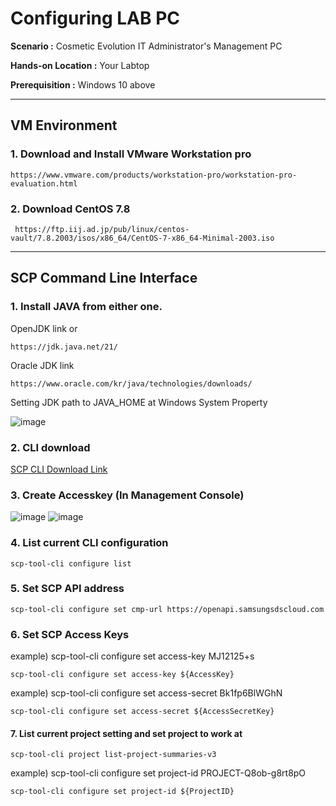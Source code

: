 # Configuring LAB PC

  **Scenario :** Cosmetic Evolution IT Administrator's Management PC

  **Hands-on Location :** Your Labtop

  **Prerequisition :** Windows 10 above 

---


## VM Environment

### 1. Download and Install VMware Workstation pro 

    https://www.vmware.com/products/workstation-pro/workstation-pro-evaluation.html

### 2. Download CentOS 7.8

     https://ftp.iij.ad.jp/pub/linux/centos-vault/7.8.2003/isos/x86_64/CentOS-7-x86_64-Minimal-2003.iso


---


## SCP Command Line Interface

### 1. Install JAVA from either one.
OpenJDK link or

    https://jdk.java.net/21/
    
Oracle JDK link

    https://www.oracle.com/kr/java/technologies/downloads/

Setting JDK path to JAVA_HOME at Windows System Property

![image](https://github.com/scp-cloudacademy/ce-advanced/assets/147478897/cf4bba6d-cbf7-4b9d-9ff1-0c55967025d8)

### 2. CLI download
[SCP CLI Download Link](https://cloud.samsungsds.com/openapiguide/#/docs/download)

### 3. Create Accesskey (In Management Console)
![image](https://github.com/scp-cloudacademy/ce-advanced/assets/147478897/3a75925a-9698-41d7-905e-eb1198513321)
![image](https://github.com/scp-cloudacademy/ce-advanced/assets/147478897/79395f9b-ec46-4d40-9f7f-3edda07ce31d)

### 4. List current CLI configuration

    scp-tool-cli configure list

### 5. Set SCP API address

    scp-tool-cli configure set cmp-url https://openapi.samsungsdscloud.com

### 6. Set SCP Access Keys 
example) scp-tool-cli configure set access-key MJ12125+s

    scp-tool-cli configure set access-key ${AccessKey} 

example) scp-tool-cli configure set access-secret Bk1fp6BlWGhN

    scp-tool-cli configure set access-secret ${AccessSecretKey} 

#### 7. List current project setting and set project to work at

    scp-tool-cli project list-project-summaries-v3

example) scp-tool-cli configure set project-id PROJECT-Q8ob-g8rt8pO

    scp-tool-cli configure set project-id ${ProjectID} 





